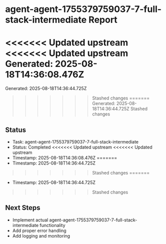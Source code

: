 # agent-agent-1755379759037-7-full-stack-intermediate Report

<<<<<<< Updated upstream
<<<<<<< Updated upstream
Generated: 2025-08-18T14:36:08.476Z
=======
Generated: 2025-08-18T14:36:44.725Z
>>>>>>> Stashed changes
=======
Generated: 2025-08-18T14:36:44.725Z
>>>>>>> Stashed changes

## Status
- Task: agent-agent-1755379759037-7-full-stack-intermediate
- Status: Completed
<<<<<<< Updated upstream
<<<<<<< Updated upstream
- Timestamp: 2025-08-18T14:36:08.476Z
=======
- Timestamp: 2025-08-18T14:36:44.725Z
>>>>>>> Stashed changes
=======
- Timestamp: 2025-08-18T14:36:44.725Z
>>>>>>> Stashed changes

## Next Steps
- Implement actual agent-agent-1755379759037-7-full-stack-intermediate functionality
- Add proper error handling
- Add logging and monitoring
